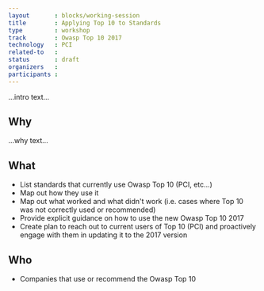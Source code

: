 ```yaml
---
layout       : blocks/working-session
title        : Applying Top 10 to Standards
type         : workshop
track        : Owasp Top 10 2017
technology   : PCI
related-to   :
status       : draft
organizers   :
participants :
---
```


...intro text...

## Why

...why text...

## What

 - List standards that currently use Owasp Top 10 (PCI, etc...)
 - Map out how they use it
 - Map out what worked and what didn't work (i.e. cases where Top 10 was not correctly used or recommended)
 - Provide explicit guidance on how to use the new Owasp Top 10 2017
 - Create plan to reach out to current users of Top 10 (PCI) and proactively engage with them in updating it to the 2017 version

## Who

 - Companies that use or recommend the Owasp Top 10